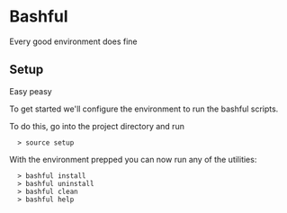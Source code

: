 # Bashful

 Every good environment does fine

## Setup

Easy peasy

To get started we'll configure the environment to run the bashful scripts.

To do this, go into the project directory and run

  ```
    > source setup

  ```

With the environment prepped you can now run any of the utilities:

  ```
    > bashful install
    > bashful uninstall
    > bashful clean
    > bashful help
  ```